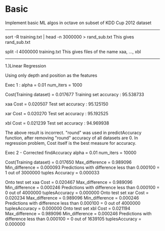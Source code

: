 Basic
=====

Implement basic ML algos in octave on subset of KDD Cup 2012 dataset 

-----------------------------------------------------------------------------

sort -R training.txt | head -n 3000000 > rand_sub.txt
	This gives rand_sub.txt

split -l 4000000 training.txt 
	This gives files of the name xaa, ..., xbl

*****************************************************************************
1.)Linear Regression

Using only depth and position as the features

Exec 1 :
alpha = 0.01
num_iters = 1000

Cost(Training dataset) = 0.017677 
Training set accuracy : 95.538733

xaa
Cost = 0.020507 
Test set accuracy : 95.125150

xar
Cost = 0.020270 
Test set accuracy : 95.192525

xbl
Cost = 0.021239 
Test set accuracy : 94.969938 

The above result is incorrect. "round" was used in predictAccuracy function, after removing "round" accuracy of all datasets are 0. 
In regression problem, Cost itself is the best measure for accuracy.

Exec 2 - Corrected findAccuracy
alpha = 0.01
num_iters = 10000

Cost(Training dataset) = 0.017650 
Max_difference = 0.989096
Min_difference = 0.000093
Predictions with difference less than 0.000100 = 1 out of 3000000 tuples
Accuracy = 0.000033

Onto test set xaa
Cost = 0.020467 
Max_difference = 0.989096
Min_difference = 0.000246
Predictions with difference less than 0.000100 = 0
 out of 4000000 tuplesAccuracy = 0.000000
Onto test set xar
Cost = 0.020234 
Max_difference = 0.989096
Min_difference = 0.000246
Predictions with difference less than 0.000100 = 0
 out of 4000000 tuplesAccuracy = 0.000000
Onto test set xbl
Cost = 0.021194 
Max_difference = 0.989096
Min_difference = 0.000246
Predictions with difference less than 0.000100 = 0
 out of 1639105 tuplesAccuracy = 0.000000






